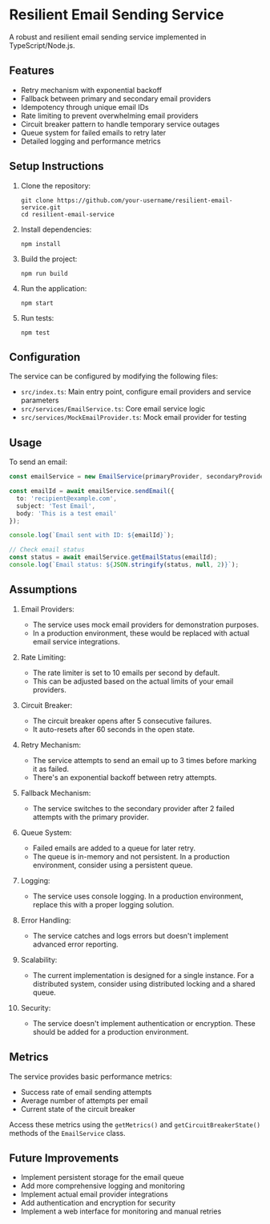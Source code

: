 
# Resilient Email Sending Service

A robust and resilient email sending service implemented in TypeScript/Node.js.

## Features

- Retry mechanism with exponential backoff
- Fallback between primary and secondary email providers
- Idempotency through unique email IDs
- Rate limiting to prevent overwhelming email providers
- Circuit breaker pattern to handle temporary service outages
- Queue system for failed emails to retry later
- Detailed logging and performance metrics

## Setup Instructions

1. Clone the repository:
   ```
   git clone https://github.com/your-username/resilient-email-service.git
   cd resilient-email-service
   ```

2. Install dependencies:
   ```
   npm install
   ```

3. Build the project:
   ```
   npm run build
   ```

4. Run the application:
   ```
   npm start
   ```

5. Run tests:
   ```
   npm test
   ```

## Configuration

The service can be configured by modifying the following files:

- `src/index.ts`: Main entry point, configure email providers and service parameters
- `src/services/EmailService.ts`: Core email service logic
- `src/services/MockEmailProvider.ts`: Mock email provider for testing

## Usage

To send an email:

```typescript
const emailService = new EmailService(primaryProvider, secondaryProvider, 10, 1000);

const emailId = await emailService.sendEmail({
  to: 'recipient@example.com',
  subject: 'Test Email',
  body: 'This is a test email'
});

console.log(`Email sent with ID: ${emailId}`);

// Check email status
const status = await emailService.getEmailStatus(emailId);
console.log(`Email status: ${JSON.stringify(status, null, 2)}`);
```

## Assumptions

1. Email Providers:
   - The service uses mock email providers for demonstration purposes.
   - In a production environment, these would be replaced with actual email service integrations.

2. Rate Limiting:
   - The rate limiter is set to 10 emails per second by default.
   - This can be adjusted based on the actual limits of your email providers.

3. Circuit Breaker:
   - The circuit breaker opens after 5 consecutive failures.
   - It auto-resets after 60 seconds in the open state.

4. Retry Mechanism:
   - The service attempts to send an email up to 3 times before marking it as failed.
   - There's an exponential backoff between retry attempts.

5. Fallback Mechanism:
   - The service switches to the secondary provider after 2 failed attempts with the primary provider.

6. Queue System:
   - Failed emails are added to a queue for later retry.
   - The queue is in-memory and not persistent. In a production environment, consider using a persistent queue.

7. Logging:
   - The service uses console logging. In a production environment, replace this with a proper logging solution.

8. Error Handling:
   - The service catches and logs errors but doesn't implement advanced error reporting.

9. Scalability:
   - The current implementation is designed for a single instance. For a distributed system, consider using distributed locking and a shared queue.

10. Security:
    - The service doesn't implement authentication or encryption. These should be added for a production environment.

## Metrics

The service provides basic performance metrics:

- Success rate of email sending attempts
- Average number of attempts per email
- Current state of the circuit breaker

Access these metrics using the `getMetrics()` and `getCircuitBreakerState()` methods of the `EmailService` class.

## Future Improvements

- Implement persistent storage for the email queue
- Add more comprehensive logging and monitoring
- Implement actual email provider integrations
- Add authentication and encryption for security
- Implement a web interface for monitoring and manual retries

